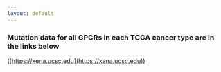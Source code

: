 ```yaml
---
layout: default
---
```


### Mutation data for all GPCRs in each TCGA cancer type are in the links below

([https://xena.ucsc.edu](https://xena.ucsc.edu))

